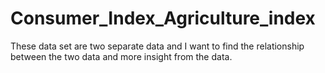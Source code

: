 # Consumer_Index_Agriculture_index
These data set are two separate data  and I want to find the relationship between the two data and more insight from the data.
